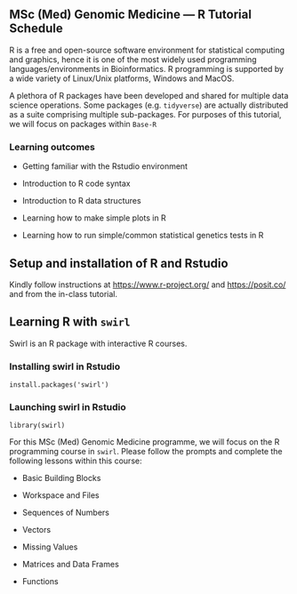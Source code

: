 ## MSc (Med) Genomic Medicine — R Tutorial Schedule 

R is a free and open-source software environment for statistical computing and graphics, hence it is one of the most widely used programming languages/environments in Bioinformatics. R programming is supported by a wide variety of Linux/Unix platforms, Windows and MacOS. 

A plethora of R packages have been developed and shared for multiple data science operations. Some packages (e.g. ``tidyverse``) are actually distributed as a suite comprising multiple sub-packages. For purposes of this tutorial, we will focus on packages within ``Base-R``


### Learning outcomes
- Getting familiar with the Rstudio environment

- Introduction to R code syntax

- Introduction to R data structures

- Learning how to make simple plots in R 

- Learning how to run simple/common statistical genetics tests in R



## Setup and installation of R and Rstudio
Kindly follow instructions at https://www.r-project.org/ and https://posit.co/ and from the in-class tutorial.

## Learning R with ``swirl``

Swirl is an R package with interactive R courses. 

### Installing swirl in Rstudio

```
install.packages('swirl')
```

### Launching swirl in Rstudio

```
library(swirl)
```

For this MSc (Med) Genomic Medicine programme, we will focus on the R programming course in ``swirl``. Please follow the prompts and complete the following lessons within this course:

- Basic Building Blocks 

- Workspace and Files   

- Sequences of Numbers 

- Vectors 

- Missing Values

- Matrices and Data Frames

- Functions 
